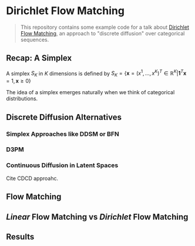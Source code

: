 # Dirichlet Flow Matching

> This repository contains some example code for a talk about [Dirichlet Flow Matching](https://arxiv.org/abs/2402.05841), an approach to "discrete diffusion" over categorical sequences.

## Recap: A Simplex

A simplex $S_K$ in $K$ dimensions is defined by $S_K = \{ \mathbf{x} = (x^1, \ldots, x^K)^T \in \mathbb{R}^K | \mathbf{1}^T \mathbf{x} = 1, \mathbf{x} \geq 0 \}$

The idea of a simplex emerges naturally when we think of categorical distributions.

## Discrete Diffusion Alternatives

### Simplex Approaches like DDSM or BFN

### D3PM

### Continuous Diffusion in Latent Spaces

Cite CDCD approahc.


## Flow Matching







## _Linear_ Flow Matching vs _Dirichlet_ Flow Matching



## Results
